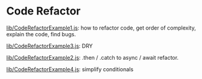 # Code Refactor

[lib/CodeRefactorExample1.js](https://github.com/kedarchandrayan/ai-peer-programmer/blob/main/lib/CodeRefactorExample1.js): how to refactor code, get order of complexity, explain the code, find bugs.

[lib/CodeRefactorExample3.js](https://github.com/kedarchandrayan/ai-peer-programmer/blob/main/lib/CodeRefactorExample3.js): DRY

[lib/CodeRefactorExample2.js](https://github.com/kedarchandrayan/ai-peer-programmer/blob/main/lib/CodeRefactorExample2.js): .then / .catch to async / await refactor.

[lib/CodeRefactorExample4.js](https://github.com/kedarchandrayan/ai-peer-programmer/blob/main/lib/CodeRefactorExample4.js): simplify conditionals

